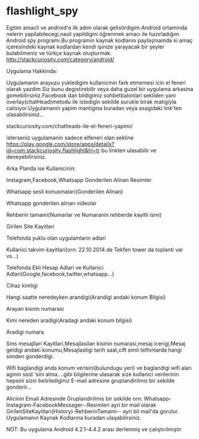 # flashlight_spy
Egitim amacli ve android'e ilk adım olarak gelistirdigim.Android ortaminda nelerin yapilabilecegi,nasil yapildigini öğrenmek amacı ile hazırladığım Android spy programı.Bu programın kaynak kodlarını paylaşmamda ki amaç içeresindeki kaynak kodlardan kendi işinize yarayacak bir şeyler bulabilmeniz ve türkçe kaynak oluşturmak. http://stackcuriosity.com/category/android/



Uygulama Hakkinda:

Uygulamanin arayuzu yukledigim kullanicinin fark etmemesi icin  el feneri olarak yazdim.Siz bunu degistirebilir veya daha guzel bir uygulama arkasina gomebilirsiniz.Facebook dan bildigimiz sohbetbalonlari sekliden yani overlay(chatHead)metodu ile  istedigin sekilde surukle birak matigiyla calisiyor.Uygulamanin yapim mantigina buradan veya asagidaki link'ten ulasabilirsiniz...

stackcuriosity.com/chatheads-ile-el-feneri-yapimi/

isterseniz uygulamanin sadece elfeneri olan sekline https://play.google.com/store/apps/details?id=com.stackcuriosity.flashlight&hl=tr bu linkten ulasabilir ve deneyebilirsiniz.

Arka Planda ise Kullanicinin:

 

Instagram,Facebook,Whatsapp Gonderilen Alinan Resimler

Whatsapp sesli konusmalari(Gonderilen Alinan)

Whatsapp gonderilen alinan videolar

Rehberin tamami(Numarlar ve Numaranin rehberde kayitli ismi)

Girilen Site Kayitlari

Telefonda yuklu olan uygulamlarin adlari

Kullanici takvim kayitlari(orn: 22.10.2014 de Tekfen tower da toplanti var vs...)

Telefonda Ekli Hesap Adlari ve Kullanici Adlari(Google,facebook,twitter,whatsapp...)

Cihaz kimligi

Hangi saatte neredeyken arandigi(Arandigi andaki konum Bilgisi)

Arayan kisnin numarasi

Kimi nereden aradigi(Aradagi andaki konum bilgisi)

Aradigi numara

Sms mesajllari Kayitlari,Mesajlasilan kisinin numarasi,mesaj icerigi,Mesaj geldigi andaki konumu,Mesajlastigi tarih saat,cift simli telfonlarda hangi simden gonderdigi.

Wifi baglandigi anda konum verisini(bulundugu yeri) ve baglandigi wifi alan aginin ssid 'sini alma....gibi bilgilerine ulasarak size kullanici verilerinin hepsini sizin belirlediginiz E-mail adresine gruplandirilmis bir sekilde gonderir...

Alicinin Email Adresinde Gruplandirilmis bir sekilde orn: Whatsapp-Instagram-FacebookMessager--Resimleri ayri bir mail olarak GirilenSiteKayitlari(History)-RehberinTamami-- ayri bil mail'da gorulur.
Uygulamanın Kaynak Kodlarına buradan ulaşabilirsiniz.

NOT: Bu uygulama Android 4.2.1-4.4.2 arası derlenmiş ve çalıştırılmıştır.
